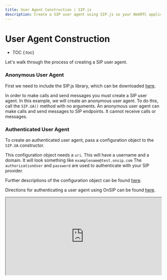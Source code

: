```yaml
---
title: User Agent Construction | SIP.js
description: Create a SIP user agent using SIP.js so your WebRTC application can send and receive calls and messages.
---
```


# User Agent Construction

* TOC
{:toc}

Let's walk through the process of creating a SIP user agent.


### Anonymous User Agent

First we need to include the SIP.js library, which can be downloaded [here](/download/).  

In order to make calls and send messages you must create a SIP user agent.  In this example, we will create an anonymous user agent.  To do this, call the `SIP.UA()` method with no arguments.  An anonymous user agent can make calls and send messages to SIP endpoints.  It cannot receive calls or messages.



### Authenticated User Agent

To create an authenticated user agent, pass a configuration object to the `SIP.UA` constructor. 

This configuration object needs a `uri`.  This will have a username and a domain.  It will look something like `examplename@test.onsip.com` The `authorizationUser` and `password` are used to authenticate with your SIP provider.  

Further descriptions of the configuration object can be found [here](/api/0.5.0/ua_configuration_parameters/).

Directions for authenticating a user agent using OnSIP can be found [here](http://developer.onsip.com/guides/useragentauthentication/).

<iframe
  style="width: 100%; height: 250px"
  src="http://jsfiddle.net/V6WMY/3/embedded/js,result/">
</iframe>
